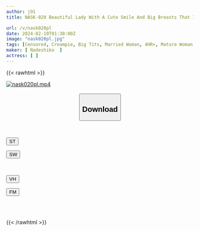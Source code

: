 ```yaml
---
author: j91
title: NASK-020 Beautiful Lady With A Cute Smile And Big Breasts That I Saw In A Farmhouse In A Remote Countryside Plays With Men With Her Strong Hips Trained By Harvesting Rice And Gets Passionate About Her Lovey-dovey Sex!

url: /v/nask020pl
date: 2024-02-10T01:30:00Z
image: "nask020pl.jpg"
tags: [Censored, Creampie, Big Tits, Married Woman, 4HR+, Mature Woman	]
maker: [ Nadeshiko  ]
actress: [ ]
---
```



{{< rawhtml >}}

<div class="video" data-videoid="rBWDwvovlrsbLab">
    <a href="javascript:;">
        <img src="/v/nask020pl/nask020pl.jpg" width="WIDTH" height="HEIGHT" alt="nask020pl.mp4" loading="lazy">
    </a>
</div>

<script type="text/javascript" src="https://j91.asia/asset/on-demand-st.js"></script>

<br>
  <link rel="stylesheet" href="https://j91.asia/asset/bs5.css">
  
  <center>
  <button class="btn btn-primary" type="button" data-bs-toggle="collapse" data-bs-target=".multi-collapse" aria-expanded="false" aria-controls="multiCollapseExample1 multiCollapseExample2"><h2>Download</h2></button></center>
</p>
<div class="row">
  <div class="col">
    <div class="collapse multi-collapse" id="multiCollapseExample1">
      <div class="card card-body">
	      	      <br>
<div class="buttons">  
<p><a href="https://streamtape.to/v/rBWDwvovlrsbLab" target="_blank"><button class="btn-hover color-3"><i class="fa fa-download"></i> ST</button></a></p>
<p><a href="https://cdnwish.com/3araehb0fbfb" target="_blank"><button class="btn-hover color-2"><i class="fa fa-download"></i> SW</button></a></p></div>
    </div>
  </div>
</div>
  <div class="col">
    <div class="collapse multi-collapse" id="multiCollapseExample2">
      <div class="card card-body">
	      <br>
<div class="buttons">
<p><a href="javascript:;" target="_blank"><button class="btn-hover color-9"><i class="fa fa-download"></i> VH</button></a></p>
<p><a href="javascript:;"><button class="btn-hover color-8"><i class="fa fa-download"></i> FM</button></a></p></div>
<br><br>
      </div>
    </div>
  </div>
</div>

{{< /rawhtml >}}